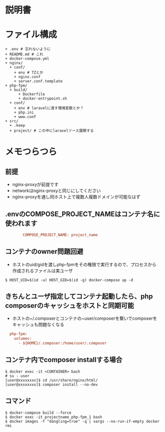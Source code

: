 説明書
======

# ファイル構成
```
+ .env # 忘れないように
+ README.md # これ
+ docker-compose.yml
+ nginx/
  + conf/
    + env # TZとか
    + nginx.conf
    + server.conf.template
+ php-fpm/
  + build/
      + Dockerfile
      + docker-entrypoint.sh
  + conf/
    + env # laravelに渡す環境変数とか？
    + php.ini
    + www.conf
+ src/
  + .keep
  + project/ # この中にlaravelソース展開する
```

# メモつらつら
## 前提
- nginx-proxyが前提です
- networkはnginx-proxyと同じにしてください
- nginx-proxyを通し同ホスト上で複数人複数ドメインが可能なはず

## .envのCOMPOSE_PROJECT_NAMEはコンテナ名に使われます
```ini
        COMPOSE_PROJECT_NAME: project_name
```

## コンテナのowner問題回避
- ホストのuid/gidを渡しphp-fpmをその権限で実行するので、プロセスから作成されるファイルは実ユーザ
```shell
$ HOST_UID=$(id -u) HOST_GID=$(id -g) docker-compose up -d
```
## きちんとユーザ指定してコンテナ起動したら、php composerのキャッシュをホストと同期可能
- ホストの~/.composerとコンテナの~user/composerを繋いでcomposerをキャッシュも問題なくなる
```ini
  php-fpm:
    volumes:
      - ${HOME}/.composer:/home/user/.composer
```

## コンテナ内でcomposer installする場合
```
$ docker exec -it <CONTAINER> bash
# su - user
[user@xxxxxxxx]$ cd /usr/share/nginx/html/
[user@xxxxxxxx]$ composer install --no-dev

```

## コマンド
```shell
$ docker-compose build --force
$ docker exec -it projectname_php-fpm_1 bash
$ docker images -f "dangling=true" -q | xargs --no-run-if-empty docker rmi
```


